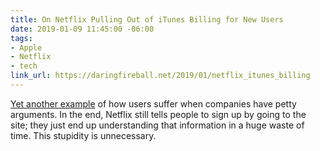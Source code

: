 ```yaml
---
title: On Netflix Pulling Out of iTunes Billing for New Users
date: 2019-01-09 11:45:00 -06:00
tags:
- Apple
- Netflix
- tech
link_url: https://daringfireball.net/2019/01/netflix_itunes_billing
---
```


[Yet another example](/2016/07/spotify-says-apple-wont-approve-a-new-version-of-its-app-because-it-doesnt-want-competition-for-apple-music-recode/) of how users suffer when companies have petty arguments. In the end, Netflix still tells people to sign up by going to the site; they just end up understanding that information in a huge waste of time. This stupidity is unnecessary.